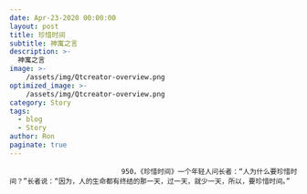 ```yaml
---
date: Apr-23-2020 00:00:00
layout: post
title: 珍惜时间
subtitle: 神寓之言
description: >-
  神寓之言
image: >-
    /assets/img/Qtcreator-overview.png
optimized_image: >-
    /assets/img/Qtcreator-overview.png
category: Story
tags:
  - blog
  - Story
author: Ron
paginate: true
---
```


							　　950，《珍惜时间》一个年轻人问长者：“人为什么要珍惜时间？”长者说：“因为，人的生命都有终结的那一天，过一天，就少一天，所以，要珍惜时间。”
							
							
						